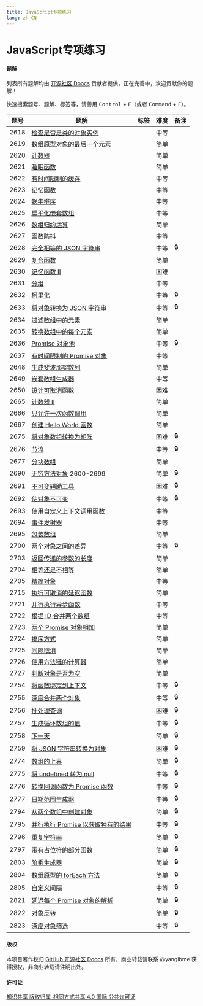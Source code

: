 ```yaml
---
title: JavaScript专项练习
lang: zh-CN
---
```

# JavaScript专项练习

#### 题解

列表所有题解均由 [开源社区 Doocs](https://github.com/doocs) 贡献者提供，正在完善中，欢迎贡献你的题解！

快速搜索题号、题解、标签等，请善用 <kbd>Control</kbd> + <kbd>F</kbd>（或者 <kbd>Command</kbd> + <kbd>F</kbd>）。

| 题号 | 题解                                                                                                                                                  | 标签 | 难度 | 备注 |
| ---- | ----------------------------------------------------------------------------------------------------------------------------------------------------- | ---- | ---- | ---- |
| 2618 | [检查是否是类的对象实例](solution/2600-2699/2618.Check%20if%20Object%20Instance%20of%20Class/README.md)                                              |      | 中等 |      |
| 2619 | [数组原型对象的最后一个元素](solution/2600-2699/2619.Array%20Prototype%20Last/README.md)                                                             |      | 简单 |      |
| 2620 | [计数器](solution/2600-2699/2620.Counter/README.md)                                                                                                  |      | 简单 |      |
| 2621 | [睡眠函数](solution/2600-2699/2621.Sleep/README.md)                                                                                                  |      | 简单 |      |
| 2622 | [有时间限制的缓存](solution/2600-2699/2622.Cache%20With%20Time%20Limit/README.md)                                                                    |      | 中等 |      |
| 2623 | [记忆函数](solution/2600-2699/2623.Memoize/README.md)                                                                                                |      | 中等 |      |
| 2624 | [蜗牛排序](solution/2600-2699/2624.Snail%20Traversal/README.md)                                                                                      |      | 中等 |      |
| 2625 | [扁平化嵌套数组](solution/2600-2699/2625.Flatten%20Deeply%20Nested%20Array/README.md)                                                                |      | 中等 |      |
| 2626 | [数组归约运算](solution/2600-2699/2626.Array%20Reduce%20Transformation/README.md)                                                                    |      | 简单 |      |
| 2627 | [函数防抖](solution/2600-2699/2627.Debounce/README.md)                                                                                               |      | 中等 |      |
| 2628 | [完全相等的 JSON 字符串](solution/2600-2699/2628.JSON%20Deep%20Equal/README.md)                                                                      |      | 中等 | 🔒   |
| 2629 | [复合函数](solution/2600-2699/2629.Function%20Composition/README.md)                                                                                 |      | 简单 |      |
| 2630 | [记忆函数 II](solution/2600-2699/2630.Memoize%20II/README.md)                                                                                        |      | 困难 |      |
| 2631 | [分组](solution/2600-2699/2631.Group%20By/README.md)                                                                                                 |      | 中等 |      |
| 2632 | [柯里化](solution/2600-2699/2632.Curry/README.md)                                                                                                    |      | 中等 | 🔒   |
| 2633 | [将对象转换为 JSON 字符串](solution/2600-2699/2633.Convert%20Object%20to%20JSON%20String/README.md)                                                  |      | 中等 | 🔒   |
| 2634 | [过滤数组中的元素](solution/2600-2699/2634.Filter%20Elements%20from%20Array/README.md)                                                               |      | 简单 |      |
| 2635 | [转换数组中的每个元素](solution/2600-2699/2635.Apply%20Transform%20Over%20Each%20Element%20in%20Array/README.md)                                     |      | 简单 |      |
| 2636 | [Promise 对象池](solution/2600-2699/2636.Promise%20Pool/README.md)                                                                                   |      | 中等 | 🔒   |
| 2637 | [有时间限制的 Promise 对象](solution/2600-2699/2637.Promise%20Time%20Limit/README.md)                                                                |      | 中等 |      |
| 2648 | [生成斐波那契数列](solution/2600-2699/2648.Generate%20Fibonacci%20Sequence/README.md)                                                                |      | 简单 |      |
| 2649 | [嵌套数组生成器](solution/2600-2699/2649.Nested%20Array%20Generator/README.md)                                                                       |      | 中等 |      |
| 2650 | [设计可取消函数](solution/2600-2699/2650.Design%20Cancellable%20Function/README.md)                                                                  |      | 困难 |      |
| 2665 | [计数器 II](solution/2600-2699/2665.Counter%20II/README.md)                                                                                          |      | 简单 |      |
| 2666 | [只允许一次函数调用](solution/2600-2699/2666.Allow%20One%20Function%20Call/README.md)                                                                |      | 简单 |      |
| 2667 | [创建 Hello World 函数](solution/2600-2699/2667.Create%20Hello%20World%20Function/README.md)                                                         |      | 简单 |      |
| 2675 | [将对象数组转换为矩阵](solution/2600-2699/2675.Array%20of%20Objects%20to%20Matrix/README.md)                                                         |      | 困难 | 🔒   |
| 2676 | [节流](solution/2600-2699/2676.Throttle/README.md)                                                                                                   |      | 中等 | 🔒   |
| 2677 | [分块数组](solution/2600-2699/2677.Chunk%20Array/README.md)                                                                                          |      | 简单 |      |
| 2690 | [无穷方法对象](solution/2600-2699/2690.Infinite%20Method%20Object/README.md)                                                    2600-2699                     |      | 简单 | 🔒   |
| 2691 | [不可变辅助工具](solution/2600-2699/2691.Immutability%20Helper/README.md)                                                                            |      | 困难 | 🔒   |
| 2692 | [使对象不可变](solution/2600-2699/2692.Make%20Object%20Immutable/README.md)                                                                          |      | 中等 | 🔒   |
| 2693 | [使用自定义上下文调用函数](solution/2600-2699/2693.Call%20Function%20with%20Custom%20Context/README.md)                                              |      | 中等 |      |
| 2694 | [事件发射器](solution/2600-2699/2694.Event%20Emitter/README.md)                                                                                      |      | 中等 |      |
| 2695 | [包装数组](solution/2600-2699/2695.Array%20Wrapper/README.md)                                                                                        |      | 简单 |      |
| 2700 | [两个对象之间的差异](solution/2700-2799/2700.Differences%20Between%20Two%20Objects/README.md)                                                        |      | 中等 | 🔒   |
| 2703 | [返回传递的参数的长度](solution/2700-2799/2703.Return%20Length%20of%20Arguments%20Passed/README.md)                                                  |      | 简单 |      |
| 2704 | [相等还是不相等](solution/2700-2799/2704.To%20Be%20Or%20Not%20To%20Be/README.md)                                                                     |      | 简单 |      |
| 2705 | [精简对象](solution/2700-2799/2705.Compact%20Object/README.md)                                                                                       |      | 中等 |      |
| 2715 | [执行可取消的延迟函数](solution/2700-2799/2715.Timeout%20Cancellation/README.md)                                                                     |      | 简单 |      |
| 2721 | [并行执行异步函数](solution/2700-2799/2721.Execute%20Asynchronous%20Functions%20in%20Parallel/README.md)                                             |      | 中等 |      |
| 2722 | [根据 ID 合并两个数组](solution/2700-2799/2722.Join%20Two%20Arrays%20by%20ID/README.md)                                                              |      | 中等 |      |
| 2723 | [两个 Promise 对象相加](solution/2700-2799/2723.Add%20Two%20Promises/README.md)                                                                      |      | 简单 |      |
| 2724 | [排序方式](solution/2700-2799/2724.Sort%20By/README.md)                                                                                              |      | 简单 |      |
| 2725 | [间隔取消](solution/2700-2799/2725.Interval%20Cancellation/README.md)                                                                                |      | 简单 |      |
| 2726 | [使用方法链的计算器](solution/2700-2799/2726.Calculator%20with%20Method%20Chaining/README.md)                                                        |      | 简单 |      |
| 2727 | [判断对象是否为空](solution/2700-2799/2727.Is%20Object%20Empty/README.md)                                                                            |      | 简单 |      |
| 2754 | [将函数绑定到上下文](solution/2700-2799/2754.Bind%20Function%20to%20Context/README.md)                                                               |      | 中等 | 🔒   |
| 2755 | [深度合并两个对象](solution/2700-2799/2755.Deep%20Merge%20of%20Two%20Objects/README.md)                                                              |      | 中等 | 🔒   |
| 2756 | [批处理查询](solution/2700-2799/2756.Query%20Batching/README.md)                                                                                     |      | 困难 | 🔒   |
| 2757 | [生成循环数组的值](solution/2700-2799/2757.Generate%20Circular%20Array%20Values/README.md)                                                           |      | 中等 | 🔒   |
| 2758 | [下一天](solution/2700-2799/2758.Next%20Day/README.md)                                                                                               |      | 简单 | 🔒   |
| 2759 | [将 JSON 字符串转换为对象](solution/2700-2799/2759.Convert%20JSON%20String%20to%20Object/README.md)                                                  |      | 困难 | 🔒   |
| 2774 | [数组的上界](solution/2700-2799/2774.Array%20Upper%20Bound/README.md)                                                                                |      | 简单 | 🔒   |
| 2775 | [将 undefined 转为 null](solution/2700-2799/2775.Undefined%20to%20Null/README.md)                                                                    |      | 中等 | 🔒   |
| 2776 | [转换回调函数为 Promise 函数](solution/2700-2799/2776.Convert%20Callback%20Based%20Function%20to%20Promise%20Based%20Function/README.md)             |      | 中等 | 🔒   |
| 2777 | [日期范围生成器](solution/2700-2799/2777.Date%20Range%20Generator/README.md)                                                                         |      | 中等 | 🔒   |
| 2794 | [从两个数组中创建对象](solution/2700-2799/2794.Create%20Object%20from%20Two%20Arrays/README.md)                                                      |      | 简单 | 🔒   |
| 2795 | [并行执行 Promise 以获取独有的结果](solution/2700-2799/2795.Parallel%20Execution%20of%20Promises%20for%20Individual%20Results%20Retrieval/README.md) |      | 中等 | 🔒   |
| 2796 | [重复字符串](solution/2700-2799/2796.Repeat%20String/README.md)                                                                                      |      | 简单 | 🔒   |
| 2797 | [带有占位符的部分函数](solution/2700-2799/2797.Partial%20Function%20with%20Placeholders/README.md)                                                   |      | 简单 | 🔒   |
| 2803 | [阶乘生成器](solution/2800-2899/2803.Factorial%20Generator/README.md)                                                                                |      | 简单 | 🔒   |
| 2804 | [数组原型的 forEach 方法](solution/2800-2899/2804.Array%20Prototype%20ForEach/README.md)                                                             |      | 简单 | 🔒   |
| 2805 | [自定义间隔](solution/2800-2899/2805.Custom%20Interval/README.md)                                                                                    |      | 中等 | 🔒   |
| 2821 | [延迟每个 Promise 对象的解析](solution/2800-2899/2821.Delay%20the%20Resolution%20of%20Each%20Promise/README.md)                                      |      | 简单 | 🔒   |
| 2822 | [对象反转](solution/2800-2899/2822.Inversion%20of%20Object/README.md)                                                                                |      | 简单 | 🔒   |
| 2823 | [深度对象筛选](solution/2800-2899/2823.Deep%20Object%20Filter/README.md)                                                                             |      | 中等 | 🔒   |

#### 版权

本项目著作权归 [GitHub 开源社区 Doocs](https://github.com/doocs) 所有，商业转载请联系 @yanglbme 获得授权，非商业转载请注明出处。


#### 许可证

<a rel="license" href="http://creativecommons.org/licenses/by-sa/4.0/">知识共享 版权归属-相同方式共享 4.0 国际 公共许可证</a>